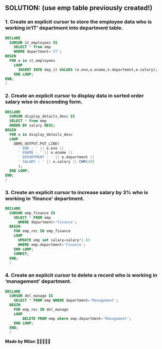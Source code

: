 ## SOLUTION: (use emp table previously created!)

### 1. Create an explicit cursor to store the employee data who is working in‘IT’ department into department table.

```sql
DECLARE
  CURSOR it_employees IS
    SELECT * from emp
    WHERE department='IT';
BEGIN
  FOR e in it_employees
    LOOP
      INSERT INTO dep_it VALUES (e.eno,e.ename,e.department,e.salary);
    END LOOP;
END;
/
```

### 2. Create an explicit cursor to display data in sorted order salary wise in descending form.
```sql
DECLARE
  CURSOR display_details_desc IS
  SELECT * from emp
  ORDER BY salary DESC;
BEGIN
  FOR e in display_details_desc
  LOOP
    DBMS_OUTPUT.PUT_LINE(
      ' ENO : ' || e.eno ||
      ' ENAME : ' || e.ename ||
      ' DEPARTMENT : ' || e.department ||
      ' SALARY : ' || e.salary || CHR(10)
      );
  END LOOP;
END;
/
```

### 3. Create an explicit cursor to increase salary by 3% who is working in ‘finance’ department.
```sql
DECLARE 
  CURSOR emp_finance IS
    SELECT * FROM emp
      WHERE department='Finance';
  BEGIN
    FOR emp_rec IN emp_finance
    LOOP
      UPDATE emp set salary=salary*1.03
      WHERE emp.department='Finance';
    END LOOP;
    COMMIT;
  END;
  /
```

### 4. Create an explicit cursor to delete a record who is working in ‘management’ department.
```sql
DECLARE
  CURSOR del_manage IS
    SELECT * FROM emp WHERE department='Management';
  BEGIN
    FOR emp_rec IN del_manage 
    LOOP
        DELETE FROM emp where emp.department='Management';
    END LOOP;
  END;
  /
```


**Made by Milan** 🧑🏻‍💻🌐🚀